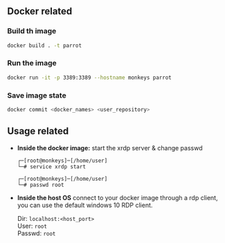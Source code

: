 ## Docker related
### Build th image
```sh
docker build . -t parrot
```
### Run the image
```sh
docker run -it -p 3389:3389 --hostname monkeys parrot
```
### Save image state
```sh
docker commit <docker_names> <user_repository>
```

## Usage related
- **Inside the docker image:** start the xrdp server & change passwd <br>
    ```shell
    ┌─[root@monkeys]─[/home/user]
    └─# service xrdp start
    ```
    ```shell
    ┌─[root@monkeys]─[/home/user]
    └─# passwd root
    ```

- **Inside the host OS**
    connect to your docker image through a rdp client, you can use the default windows 10 RDP client.

    Dir: `localhost:<host_port>` <br>
    User: `root` <br>
    Passwd: `root`
